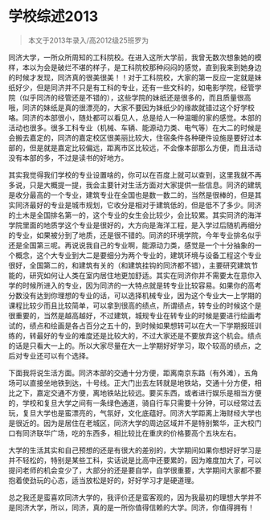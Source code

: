
# 学校综述2013  

> 本文于2013年录入/高2012级25班罗为  

同济大学，一所众所周知的工科院校。在进入这所大学前，我曾无数次想象她的模样，本以为会是破烂不堪的样子，是工科院校那种闷闷的感觉，直到我来到她身边的时候才发现，同济真的很美很美！！对于工科院校，大家的第一反应一定就是妹纸好少，但是同济并不只是有工科的专业，还有一些文科的，如电影学院，经管学院（似乎同济的经管还是不错的），这些学院的妹纸还是很多的，而且质量很高哦，同济的妹纸是真的很漂亮的，大家不要因为妹纸少的缘故就错过这个好学校咯。同济的本部很小，随处都可以看见人，总是给人一种温暖的家的感觉。本部的活动也很多。很多工科专业（机械、车辆、能源动力类、电气等）在大二的时候是会搬去嘉定的，同济的嘉定校区很美丽比较大，住宿条件各种硬件设施是要好过本部的，但是就是嘉定比较偏远，距离市区比较远，不会像本部那么方便，而且活动没有本部的多，不过是读书的好地方。

其实我觉得我们学校的专业设置啥的，你可以在百度上就可以查到，这里我就不再多说，只是大概提一提，我会主要针对生活方面对大家提供一些信息。同济的建筑是收分最高的一个专业，建筑专业在全国也是数一数二的，当然是很棒的，但是其实同济最好的专业是城市规划，它收分是相对于建筑低的，但是低不了多少。同济的土木是全国排名第一的，这个专业的女生会比较少，会比较累。其实同济的海洋学院里面的地质学这个专业是很好的，大方向是海洋工程，是入学过后随机再细分的专业，如果被分到了地质，还是很不错的。同济的环境学院，今年专业排名似乎还是全国第三呢。再说说我自己的专业啊，能源动力类，感觉是一个十分抽象的一个概念，这个大专业到大二是要细分为两个专业的，建筑环境与设备工程这个专业很好，全国第二的，和建筑有关的（和建筑挂钩的同济都不错），主要研究建筑节能的，研究如何让人类在室内居住地更加舒适。其实在同济你并不需要太在意你入学的时候所进入的专业，因为同济的一大特点就是转专业比较容易。如果你的高考分数没有达到你理想的专业的话，可以选择机械专业，因为这个专业大一上学期的课程比较少而且比较简单，可以拿到很高的绩点，所谓绩点，转专业的时候这个是很重要的，当然是越高越好，不过建筑，城规专业在转专业的时候是要进行绘画考试的，绩点和绘画是各占百分之五十的，到时候如果想转可以在大一下学期报班训练的，转最好的专业的难度还是比较大的，不过大家还是不要放弃这个机会。绩点的话是只看大一上的。所以大家尽量在大一上学期好好学习，取个较高的绩点，之后对专业还可以有个选择。

下面我将说生活方面。同济本部的交通十分方便，距离南京东路（有外滩），五角场可以直接坐地铁到达，十号线。正大门出去左转就是地铁站，交通十分方便，相比之下，嘉定交通不方便，离地铁站比较远。要买东西，或者进行娱乐是相当方便的，学校和复旦大学之间有一条绿色通道，骑自行车只需要十分钟，可以经常过去玩，复旦大学也是蛮漂亮的，气氛好，文化底蕴好。同济大学距离上海财经大学也是很近的。因为是居住在老城区，同济大学的周边区域并不是特别繁华，正大校门口有同济联华广场，吃的东西多，相比较比在重庆的价格要高个五块左右。

大学的生活其实和自己预想的还是有很大的差别的，大学期间如果你想好好学习是并不轻松的，特别是某些工科，实话说是比高中还要累的，因为难度加大了，可以提问老师的机会变少了，大部分的还是要自学，自学很重要，大学期间大家都不要抱着使劲玩的心态，适当放松是好的，好好学习才是硬道理。

总之我还是蛮喜欢同济大学的，我评价还是蛮客观的，因为我最初的理想大学并不是同济大学，所以，同济，真的是一所你值得信赖的大学。同济，你值得拥有！


